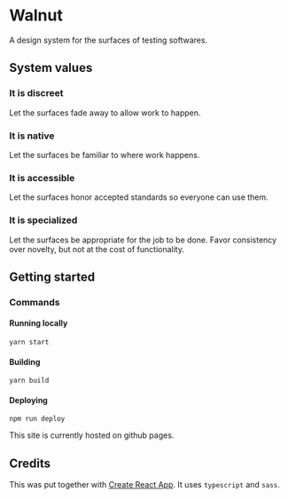 # Walnut

A design system for the surfaces of testing softwares.

## System values

### It is discreet

Let the surfaces fade away to allow work to happen.

### It is native

Let the surfaces be familiar to where work happens.

### It is accessible

Let the surfaces honor accepted standards so everyone can use them.

### It is specialized

Let the surfaces be appropriate for the job to be done. Favor consistency over novelty, but not at the cost of functionality.

## Getting started

### Commands

#### Running locally

`yarn start`

#### Building

`yarn build`

#### Deploying

`npm run deploy`

This site is currently hosted on github pages.

## Credits

This was put together with [Create React App](https://facebook.github.io/create-react-app). It uses `typescript` and `sass`.
